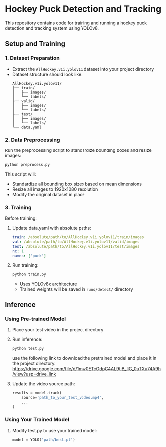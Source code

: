 # Hockey Puck Detection and Tracking

This repository contains code for training and running a hockey puck detection and tracking system using YOLOv8.

## Setup and Training

### 1. Dataset Preparation
- Extract the `AllHockey.v1i.yolov11` dataset into your project directory
- Dataset structure should look like:
  ```
  AllHockey.v1i.yolov11/
  ├── train/
  │   ├── images/
  │   └── labels/
  ├── valid/
  │   ├── images/
  │   └── labels/
  ├── test/
  │   ├── images/
  │   └── labels/
  └── data.yaml
  ```

### 2. Data Preprocessing
Run the preprocessing script to standardize bounding boxes and resize images:
```bash
python preprocess.py
```
This script will:
- Standardize all bounding box sizes based on mean dimensions
- Resize all images to 1920x1080 resolution
- Modify the original dataset in place

### 3. Training
Before training:
1. Update data.yaml with absolute paths:
   ```yaml
   train: /absolute/path/to/AllHockey.v1i.yolov11/train/images
   val: /absolute/path/to/AllHockey.v1i.yolov11/valid/images
   test: /absolute/path/to/AllHockey.v1i.yolov11/test/images
   nc: 1
   names: ['puck']
   ```

2. Run training:
   ```bash
   python train.py
   ```
   - Uses YOLOv8x architecture
   - Trained weights will be saved in `runs/detect/` directory

## Inference

### Using Pre-trained Model
1. Place your test video in the project directory
2. Run inference:
   ```bash
   python test.py
   ```
   use the following link to download the pretrained model and place it in the project directory.
   https://drive.google.com/file/d/1mw0ETcOdpC4AL9tiB_liG_0uTXu74A9h/view?usp=drive_link

3. Update the video source path:
   ```python
   results = model.track(
       source='path_to_your_test_video.mp4',
       ...
   )
   ```

### Using Your Trained Model
1. Modify test.py to use your trained model:
   ```python
   model = YOLO('path/best.pt')
   ```




